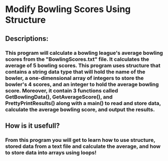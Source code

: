 # Modify Bowling Scores Using Structure
## Descriptions:
### This program will calculate a bowling league's average bowling scores from the "BowlingScores.txt" file. It calculates the average of 5 bowling scores. This program uses structure that contains a string data type that will hold the name of the bowler, a one-dimensional array of integers to store the bowler's 4 scores, and an integer to hold the average bowling score. Moreover, it contain 3 functions called GetBowlingData(), GetAverageScore(), and PrettyPrintResults() along with a main() to read and store data, calculate the average bowling score, and output the results. 
## How is it usefull?
### From this program you will get to learn how to use structure, stored data from a text file and calculate the average, and how to store data into arrays using loops!
